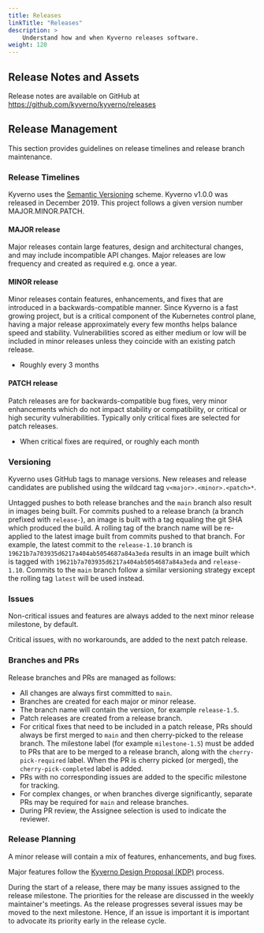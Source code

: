 ```yaml
---
title: Releases
linkTitle: "Releases"
description: >
    Understand how and when Kyverno releases software.
weight: 120
---
```


## Release Notes and Assets

Release notes are available on GitHub at https://github.com/kyverno/kyverno/releases

## Release Management

This section provides guidelines on release timelines and release branch maintenance.

### Release Timelines

Kyverno uses the [Semantic Versioning](https://semver.org/) scheme. Kyverno v1.0.0 was released in December 2019. This project follows a given version number MAJOR.MINOR.PATCH.

#### MAJOR release

Major releases contain large features, design and architectural changes, and may include incompatible API changes. Major releases are low frequency and created as required e.g. once a year.

#### MINOR release

Minor releases contain features, enhancements, and fixes that are introduced in a backwards-compatible manner. Since Kyverno is a fast growing project, but is a critical component of the Kubernetes control plane, having a major release approximately every few months helps balance speed and stability. Vulnerabilities scored as either medium or low will be included in minor releases unless they coincide with an existing patch release.

- Roughly every 3 months

#### PATCH release

Patch releases are for backwards-compatible bug fixes, very minor enhancements which do not impact stability or compatibility, or critical or high security vulnerabilities. Typically only critical fixes are selected for patch releases.

- When critical fixes are required, or roughly each month

### Versioning

Kyverno uses GitHub tags to manage versions. New releases and release candidates are published using the wildcard tag `v<major>.<minor>.<patch>*`.

Untagged pushes to both release branches and the `main` branch also result in images being built. For commits pushed to a release branch (a branch prefixed with `release-`), an image is built with a tag equaling the git SHA which produced the build. A rolling tag of the branch name will be re-applied to the latest image built from commits pushed to that branch. For example, the latest commit to the `release-1.10` branch is `19621b7a703935d6217a404ab5054687a84a3eda` results in an image built which is tagged with `19621b7a703935d6217a404ab5054687a84a3eda` and `release-1.10`. Commits to the `main` branch follow a similar versioning strategy except the rolling tag `latest` will be used instead.

### Issues

Non-critical issues and features are always added to the next minor release milestone, by default.

Critical issues, with no workarounds, are added to the next patch release.

### Branches and PRs

Release branches and PRs are managed as follows:

- All changes are always first committed to `main`.
- Branches are created for each major or minor release.
- The branch name will contain the version, for example `release-1.5`.
- Patch releases are created from a release branch.
- For critical fixes that need to be included in a patch release, PRs should always be first merged to `main` and then cherry-picked to the release branch. The milestone label (for example `milestone-1.5`) must be added to PRs that are to be merged to a release branch, along with the `cherry-pick-required` label. When the PR is cherry picked (or merged), the `cherry-pick-completed` label is added.
- PRs with no corresponding issues are added to the specific milestone for tracking.
- For complex changes, or when branches diverge significantly, separate PRs may be required for `main` and release branches.
- During PR review, the Assignee selection is used to indicate the reviewer.

### Release Planning

A minor release will contain a mix of features, enhancements, and bug fixes.

Major features follow the [Kyverno Design Proposal (KDP)](https://github.com/kyverno/KDP/) process.

During the start of a release, there may be many issues assigned to the release milestone. The priorities for the release are discussed in the weekly maintainer's meetings. As the release progresses several issues may be moved to the next milestone. Hence, if an issue is important it is important to advocate its priority early in the release cycle.
